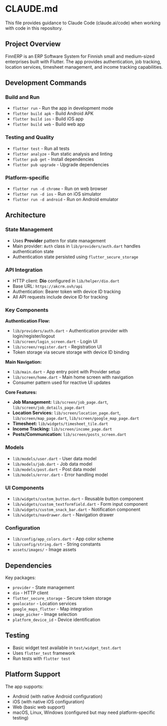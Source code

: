 # CLAUDE.md

This file provides guidance to Claude Code (claude.ai/code) when working with code in this repository.

## Project Overview

FinnERP is an ERP Software System for Finnish small and medium-sized enterprises built with Flutter. The app provides authentication, job tracking, location services, timesheet management, and income tracking capabilities.

## Development Commands

### Build and Run
- `flutter run` - Run the app in development mode
- `flutter build apk` - Build Android APK
- `flutter build ios` - Build iOS app
- `flutter build web` - Build web app

### Testing and Quality
- `flutter test` - Run all tests
- `flutter analyze` - Run static analysis and linting
- `flutter pub get` - Install dependencies
- `flutter pub upgrade` - Upgrade dependencies

### Platform-specific
- `flutter run -d chrome` - Run on web browser
- `flutter run -d ios` - Run on iOS simulator
- `flutter run -d android` - Run on Android emulator

## Architecture

### State Management
- Uses **Provider** pattern for state management
- Main provider: `Auth` class in `lib/providers/auth.dart` handles authentication state
- Authentication state persisted using `flutter_secure_storage`

### API Integration
- HTTP client: **Dio** configured in `lib/helper/dio.dart`
- Base URL: `https://akcrm.ovh/api`
- Authentication: Bearer token with device ID tracking
- All API requests include device ID for tracking

### Key Components

**Authentication Flow:**
- `lib/providers/auth.dart` - Authentication provider with login/register/logout
- `lib/screen/login_screen.dart` - Login UI
- `lib/screen/register.dart` - Registration UI
- Token storage via secure storage with device ID binding

**Main Navigation:**
- `lib/main.dart` - App entry point with Provider setup
- `lib/screen/home.dart` - Main home screen with navigation
- Consumer pattern used for reactive UI updates

**Core Features:**
- **Job Management:** `lib/screen/job_page.dart`, `lib/screen/job_details_page.dart`
- **Location Services:** `lib/screen/location_page.dart`, `lib/screen/map_page.dart`, `lib/screen/google_map_page.dart`
- **Timesheet:** `lib/widgets/timesheet_tile.dart`
- **Income Tracking:** `lib/screen/income_page.dart`
- **Posts/Communication:** `lib/screen/posts_screen.dart`

### Models
- `lib/models/user.dart` - User data model
- `lib/models/job.dart` - Job data model
- `lib/models/post.dart` - Post data model
- `lib/models/error.dart` - Error handling model

### UI Components
- `lib/widgets/custom_button.dart` - Reusable button component
- `lib/widgets/custom_textformfield.dart` - Form input component
- `lib/widgets/custom_snack_bar.dart` - Notification component
- `lib/widgets/navdrawer.dart` - Navigation drawer

### Configuration
- `lib/config/app_colors.dart` - App color scheme
- `lib/config/string.dart` - String constants
- `assets/images/` - Image assets

## Dependencies

Key packages:
- `provider` - State management
- `dio` - HTTP client
- `flutter_secure_storage` - Secure token storage
- `geolocator` - Location services
- `google_maps_flutter` - Map integration
- `image_picker` - Image selection
- `platform_device_id` - Device identification

## Testing

- Basic widget test available in `test/widget_test.dart`
- Uses `flutter_test` framework
- Run tests with `flutter test`

## Platform Support

The app supports:
- Android (with native Android configuration)
- iOS (with native iOS configuration)
- Web (basic web support)
- macOS, Linux, Windows (configured but may need platform-specific testing)